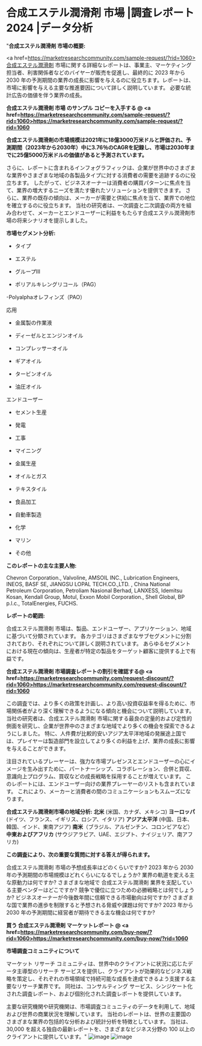 # 合成エステル潤滑剤 市場 |調査レポート 2024 |データ分析
"<strong>合成エステル潤滑剤 市場の概要:</strong>

<a href=https://marketresearchcommunity.com/sample-request/?rid=1060>合成エステル潤滑剤</a> 市場に関する詳細なレポートは、事業主、マーケティング担当者、利害関係者などのバイヤーが販売を促進し、最終的に 2023 年から 2030 年の予測期間の業界の成長に影響を与えるのに役立ちます。レポートは、市場に影響を与える主要な推進要因について詳しく説明しています。 必要な統計広告の価値を伴う業界の成長。

<strong>合成エステル潤滑剤 市場 のサンプル コピーを入手する @ <a href=https://marketresearchcommunity.com/sample-request/?rid=1060>https://marketresearchcommunity.com/sample-request/?rid=1060</a></strong>

<strong>合成エステル潤滑剤の市場規模は2021年に18億3000万米ドルと評価され、予測期間（2023年から2030年）中に3.76％のCAGRを記録し、市場は2030年までに25億5000万米ドルの価値があると予測されています。</strong>

さらに、レポートに含まれるインフォグラフィックは、企業が世界中のさまざまな業界やさまざまな地域の各製品タイプに対する消費者の需要を追跡するのに役立ちます。 したがって、ビジネスオーナーは消費者の購買パターンに焦点を当て、業界の増大するニーズを満たす優れたソリューションを提供できます。 さらに、業界の既存の傾向は、メーカーが需要と供給に焦点を当て、業界での地位を確立するのに役立ちます。 当社の研究者は、一次調査と二次調査の両方を組み合わせて、メーカーとエンドユーザーに利益をもたらす合成エステル潤滑剤市場の将来シナリオを提示しました。

<strong>市場セグメント分析:</strong>
- タイプ

- エステル

- グループIII

- ポリアルキレングリコール（PAG）

-Polyalphaオレフィンズ（PAO）



応用



- 金属製の作業液

- ディーゼルとエンジンオイル

- コンプレッサーオイル

- ギアオイル

- タービンオイル

- 油圧オイル



エンドユーザー



- セメント生産

- 発電

- 工事

- マイニング

- 金属生産

- オイルとガス

- テキスタイル

- 食品加工

- 自動車製造

- 化学

- マリン

- その他

<strong>このレポートの主な主要人物:</strong>

Chevron Corporation., Valvoline, AMSOIL INC., Lubrication Engineers, INEOS, BASF SE, JIANGSU LOPAL TECH.CO.,LTD. , China National Petroleum Corporation, Petroliam Nasional Berhad, LANXESS, Idemitsu Kosan, Kendall Group, Motul, Exxon Mobil Corporation., Shell Global, BP p.l.c., TotalEnergies, FUCHS.



<strong>レポートの範囲:</strong>

合成エステル潤滑剤 市場は、製品、エンドユーザー、アプリケーション、地域に基づいて分類されています。 各カテゴリはさまざまなサブセグメントに分割されており、それぞれについて詳しく説明されています。 あらゆるセグメントにおける現在の傾向は、生産者が特定の製品をターゲット顧客に提供する上で有益です。

<strong>合成エステル潤滑剤 市場調査レポートの割引を確認する@ <a href=https://marketresearchcommunity.com/request-discount/?rid=1060>https://marketresearchcommunity.com/request-discount/?rid=1060</a></strong>

この調査では、より多くの政策を計画し、より高い投資収益率を得るために、市場関係者がより深く理解できるようになる傾向と機会について説明しています。 当社の研究者は、合成エステル潤滑剤 市場に関する最良の定量的および定性的側面を研究し、企業が世界中のさまざまな地域でより多くの機会を探索できるようにしました。 特に、人件費が比較的安いアジア太平洋地域の発展途上国では、プレイヤーは製造部門を設立してより多くの利益を上げ、業界の成長に影響を与えることができます。

注目されているプレーヤーは、強力な市場プレゼンスとエンドユーザーの心にイメージを生み出すために、パートナーシップ、コラボレーション、合併と買収、意識向上プログラム、買収などの成長戦略を採用することが増えています。 このレポートには、エンドユーザー向けの業界プレーヤーのリストも含まれています。 これにより、メーカーと消費者の間のコミュニケーションもスムーズになります。

<strong>合成エステル潤滑剤市場の地域分析:</strong>
<strong>北米</strong> (米国、カナダ、メキシコ)
<strong>ヨーロッパ</strong> (ドイツ、フランス、イギリス、ロシア、イタリア)
<strong>アジア太平洋</strong> (中国、日本、韓国、インド、東南アジア)
<strong>南米</strong>（ブラジル、アルゼンチン、コロンビアなど）
<strong>中東およびアフリカ</strong> (サウジアラビア、UAE、エジプト、ナイジェリア、南アフリカ)

<strong>この調査により、次の重要な質問に対する答えが得られます。</strong>

合成エステル潤滑剤 市場の予想成長率はどのくらいですか? 2023 年から 2030 年の予測期間の市場規模はどれくらいになるでしょうか?
業界の軌道を変える主な原動力は何ですか?
さまざまな地域で 合成エステル潤滑剤 業界を支配している主要ベンダーはどこですか? 競争で優位に立つための必勝戦略とは何でしょうか?
ビジネスオーナーが今後数年間に信頼できる市場動向は何ですか?
さまざまな国で業界の進歩を制限すると予想される脅威や課題は何ですか?
2023 年から 2030 年の予測期間に経営者が期待できる主な機会は何ですか?

<strong>買う 合成エステル潤滑剤 マーケットレポート @ <a href=https://marketresearchcommunity.com/buy-now/?rid=1060>https://marketresearchcommunity.com/buy-now/?rid=1060</a></strong>

<strong>市場調査コミュニティについて</strong>

マーケット リサーチ コミュニティは、世界中のクライアントに状況に応じたデータ主導型のリサーチ サービスを提供し、クライアントが効果的なビジネス戦略を策定し、それぞれの市場領域で持続可能な成長を達成できるよう支援する主要なリサーチ業界です。 同社は、コンサルティング サービス、シンジケート化された調査レポート、および個別化された調査レポートを提供しています。

主要な研究機関や研究機関は、市場調査コミュニティのデータを利用して、地域および世界の商業状況を理解しています。 当社のレポートは、世界の主要国のさまざまな業界の包括的な分析および統計分析を特徴としています。 当社は、30,000 を超える独自の最新レポートを、さまざまなビジネス分野の 100 以上のクライアントに提供しています。"
![image](https://github.com/Gargi1522/MRC/assets/158283091/cfb0652c-bf2e-4f01-8e9b-88b7a2afc315)
![image](https://github.com/Gargi1522/MRC/assets/158283091/d452c3db-3053-478a-a5c4-ec07096bd9b8)
